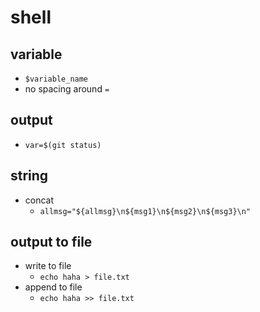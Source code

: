 # shell

## variable
- `$variable_name`
- no spacing around `=`

## output
- `var=$(git status)`

## string
- concat
	- `allmsg="${allmsg}\n${msg1}\n${msg2}\n${msg3}\n"`

## output to file
- write to file
	- `echo haha > file.txt`
- append to file
	- `echo haha >> file.txt`

